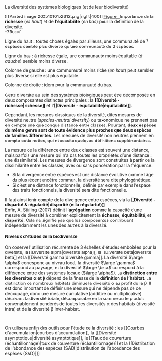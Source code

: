 La diversité des systèmes biologiques (et de leur biodiversité)

![[Pasted image 20251010152812.png|right|400]]
<u>Figure : </u>Importance de la **richesse** (*en haut*) et de **l’équitabilité** (*en bas*) pour la définition de la diversité. 
<br> ^75cacf

Ligne du haut : toutes choses égales par ailleurs, une communauté de 7 espèces semble plus diverse qu’une communauté de 2 espèces. 
<br>

Ligne du bas : à richesse égale, une communauté moins équitable (*à gauche*) semble moins diverse. 
<br>

Colonne de gauche : une communauté moins
riche (*en haut*) peut sembler plus diverse si elle est plus équitable.
<br>

Colonne de droite : idem pour la communauté du bas.
<br>
<br>
Cette diversité au sein des systèmes biologiques peut être décomposée en deux composantes distinctes principales : la **[[Diversité - richesse|richesse]]** et l'**[[Diversité - équitabilité|équitabilité]]**.

Cependant, les mesures classiques de la diversité, dites mesures de diversité neutre (*species-neutral diversity*) ou taxonomique ne prennent pas en compte une quelconque distance entre classes.
Pourtant, **deux espèces du même genre sont de toute évidence plus proches que deux espèces de familles différentes**.
Les mesures de diversité non neutres prennent en compte cette notion, qui nécessite quelques définitions supplémentaires.

La mesure de la différence entre deux classes est souvent une distance, mais parfois une mesure qui n’a pas toutes les propriétés d’une distance : une dissimilarité. Les mesures de divergence sont construites à partir de la dissimilarité entre les classes, avec ou sans pondération par la fréquence.
- Si la divergence entre espèces est une distance évolutive comme l’âge du plus récent ancêtre commun, la diversité sera dite phylogénétique. 
- Si c’est une distance fonctionnelle, définie par exemple dans l’espace des traits fonctionnels, la diversité sera dite fonctionnelle.

Il faut ainsi tenir compte de la divergence entre espèces, via la **[[Diversité - disparité & régularité|disparité (et la régularité)]]**
<br>
Enfin, A. Stirling (2007) définit l’**agrégation** comme la capacité d’une mesure de diversité à combiner explicitement la **richesse**, **équitabilité**, et **disparité**. Cela ne signifie pas que les composantes contribuent indépendamment les unes des autres à la diversité.
<br>
#### Niveaux d'études de la biodiversité 

On observe l'utilisation récurrente de 3 échelles d'études emboîtées pour la diversité, la [[Diversité alpha|diversité alpha]], la [[Diversité beta|diversité beta]] et la [[Diversité gamma|diversité gamma]].
La diversité $\large \alpha$ correspond au niveau local, la diversité $\large \gamma$ correspond au paysage, et la diversité $\large \beta$ correspond à la différence entre des systèmes locaux ($\large \alpha$).
La **distinction entre les diversités α et β** dépend de la finesse de la **définition de l’habitat**. La distinction de nombreux habitats diminue la diversité α au profit de la β. Il est donc important de définir une mesure qui ne dépende pas de ce découpage, donc une mesure cumulative (additive ou multiplicative) décrivant la diversité totale, décomposable en la somme ou le produit convenablement pondérés de toutes les diversités α des habitats (diversité intra) et de la diversité β inter-habitat.

<br>

On utilisera enfin des outils pour l'étude de la diversité : les [[Courbes d'accumulation|courbes d'accumulation]], la [[Diversité asymptotique|diversité asymptotique]], le [[Taux de couverture (échantillonnage)|taux de couverture (échantillonnage)]] et la [[Distribution de l'abondance des espèces (SAD)|distribution de l'abondance des espèces (SAD)]]]